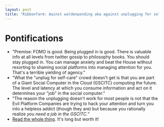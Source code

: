 ```yaml
---
layout: post
title: "Ribbonfarm: Aainst waldenponding aka against unplugging for self-care aka instead become part of the giant social computer in the cloud (GSCITC)"
---
```


# Pontifications

* "Premise: FOMO is good. Being plugged in is good. There is valuable info  at all levels from twitter gossip to philosophy books. You should stay  plugged in. You can manage anxiety and beat the House without resorting  to shaming social platforms into managing attention for you. That's a  terrible yielding of agency."
* "What the "unplug for self-care" crowd doesn't get is that you are part  of a Giant Social Computer in the Cloud (GSCITC) computing the future.  The level and latency at which you consume information and act on it  determines your "job" in the social computer."
* "The reason the unplugging doesn't work for most people is not that the  Evil Platform Companies are trying to hack your attention and turn you  into a helpless addict (though they are) but because you rationally  realize *you need a job in the GSCITC.*"
* [Read the whole thing](https://mailchi.mp/ribbonfarm/against-waldenponding). It's long but worth it!

